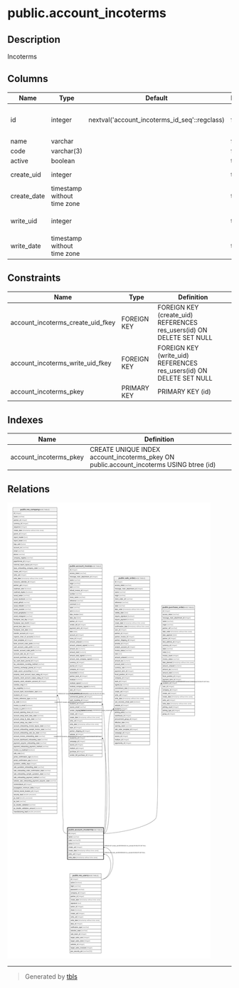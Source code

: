 # public.account_incoterms

## Description

Incoterms

## Columns

| Name | Type | Default | Nullable | Children | Parents | Comment |
| ---- | ---- | ------- | -------- | -------- | ------- | ------- |
| id | integer | nextval('account_incoterms_id_seq'::regclass) | false | [public.res_company](public.res_company.md) [public.account_invoice](public.account_invoice.md) [public.sale_order](public.sale_order.md) [public.purchase_order](public.purchase_order.md) |  |  |
| name | varchar |  | false |  |  | Name |
| code | varchar(3) |  | false |  |  | Code |
| active | boolean |  | true |  |  | Active |
| create_uid | integer |  | true |  | [public.res_users](public.res_users.md) | Created by |
| create_date | timestamp without time zone |  | true |  |  | Created on |
| write_uid | integer |  | true |  | [public.res_users](public.res_users.md) | Last Updated by |
| write_date | timestamp without time zone |  | true |  |  | Last Updated on |

## Constraints

| Name | Type | Definition |
| ---- | ---- | ---------- |
| account_incoterms_create_uid_fkey | FOREIGN KEY | FOREIGN KEY (create_uid) REFERENCES res_users(id) ON DELETE SET NULL |
| account_incoterms_write_uid_fkey | FOREIGN KEY | FOREIGN KEY (write_uid) REFERENCES res_users(id) ON DELETE SET NULL |
| account_incoterms_pkey | PRIMARY KEY | PRIMARY KEY (id) |

## Indexes

| Name | Definition |
| ---- | ---------- |
| account_incoterms_pkey | CREATE UNIQUE INDEX account_incoterms_pkey ON public.account_incoterms USING btree (id) |

## Relations

![er](public.account_incoterms.svg)

---

> Generated by [tbls](https://github.com/k1LoW/tbls)
